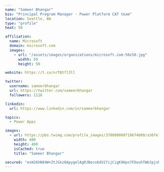 ```yaml
---
name: "Sameer Bhangar"
bio: "Principal Program Manager - Power Platform CAT team"
location: Seattle, WA
type: "profile"
heat: 50

affiliation:
  name: Microsoft
  domain: microsoft.com
  images:
    - url: "/assets/images/organizations/microsoft.com-50x50.jpg"
      width: 50
      height: 50

website: https://t.co/nrTQtfl3ll

twitter:
  username: sameerbhangar
  url: https://twitter.com/sameerbhangar
  followers: 1128

linkedin:
  url: https://www.linkedin.com/in/sameerbhangar

topics:
  - Power Apps

images:
  - url: https://pbs.twimg.com/profile_images/378800000719674009/a36fe7ddfab1778b76e5793772e43798_400x400.jpeg
    width: 400
    height: 400
    isCached: true
    title: "Sameer Bhangar"

secured: "esH26hN84W+ZtJSkz8ApygelAgRJBeco6dV27ijCigK9Hpn7FDouhTWUJpjsNsDIwa3JdYhBDAqf6LkaER//BjJpAD+/3mKzDbyfcbuJitdhrBBMtQrsioNY5Chd+3xz6+IDs+jPPP4OFVdtVpfe+V3mvGifP4hdlDIR3vtBS0yzubeHNfASBsHtsiv24utOB6zwEaFU5rVN+SfbTjJ6DFiwGyLxPmqX/D939odJWZT+m2LlOQRRouy5P6bmSddEHd9DLfNLYR0PUqlzQkjp/jz4rSkT1iYSlp4YFdbhmnX7FdXev6S+4fY3Fb3MoA3iZBBXhhFGs++JAlEeojE6lMLbwI3oMRbaC3NGlmx58FlIMMonQSrFY67uTjnR+smq/KvMP9eOhy0G/gm0cPHjQNdvwfiKcZ/in2ax/11wh1g=;eSaBf4CKgSt/Jm8s+ifGaw=="
---
```


